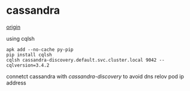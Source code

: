 # cassandra

[origin](https://github.com/kubernetes/kubernetes/tree/master/examples/storage/cassandra)

using cqlsh
```
apk add --no-cache py-pip
pip install cqlsh
cqlsh cassandra-discovery.default.svc.cluster.local 9042 --cqlversion=3.4.2
```

connetct cassandra with *cassandra-discovery* to avoid dns relov pod ip address
